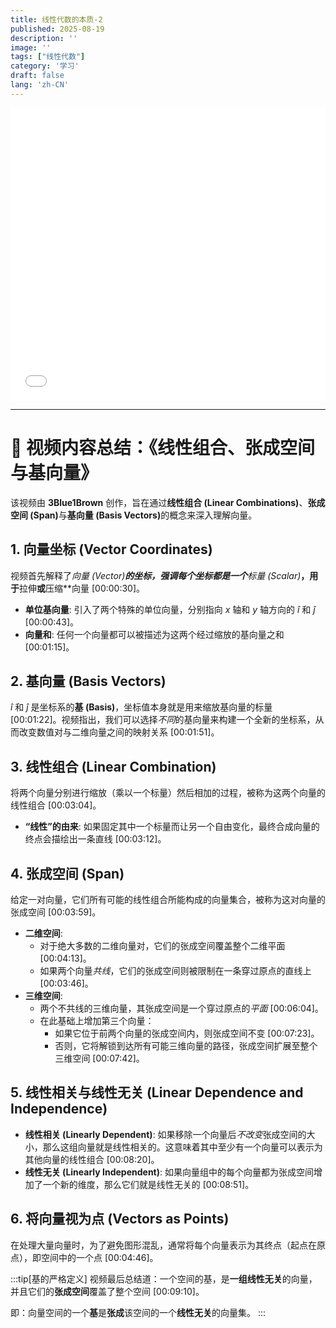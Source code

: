 ```yaml
---
title: 线性代数的本质-2
published: 2025-08-19
description: ''
image: ''
tags: ["线性代数"]
category: '学习'
draft: false 
lang: 'zh-CN'
---
```


<iframe width="100%" height="468" src="//player.bilibili.com/player.html?isOutside=true&aid=6025713&bvid=BV12s411k7S5&cid=9781049&p=1" scrolling="no" border="0" frameborder="no" framespacing="0" allowfullscreen="true"></iframe>

---

# 🎥 视频内容总结：《线性组合、张成空间与基向量》

该视频由 **3Blue1Brown** 创作，旨在通过<b>**线性组合 (Linear Combinations)**</b>、<b>**张成空间 (Span)**</b>与<b>**基向量 (Basis Vectors)**</b>的概念来深入理解向量。

## 1. 向量坐标 (Vector Coordinates)
视频首先解释了**向量 (Vector)**的坐标，强调每个坐标都是一个***标量 (Scalar)***，用于**拉伸**或**压缩**向量 [00:00:30]。

- **单位基向量**: 引入了两个特殊的单位向量，分别指向 $x$ 轴和 $y$ 轴方向的 $\hat{i}$ 和 $\hat{j}$ [00:00:43]。
- **向量和**: 任何一个向量都可以被描述为这两个经过缩放的基向量之和 [00:01:15]。

## 2. 基向量 (Basis Vectors)
$\hat{i}$ 和 $\hat{j}$ 是坐标系的**基 (Basis)**，坐标值本身就是用来缩放基向量的标量 [00:01:22]。视频指出，我们可以选择*不同*的基向量来构建一个全新的坐标系，从而改变数值对与二维向量之间的映射关系 [00:01:51]。

## 3. 线性组合 (Linear Combination)
将两个向量分别进行缩放（乘以一个标量）然后相加的过程，被称为这两个向量的线性组合 [00:03:04]。
- **“线性”的由来**: 如果固定其中一个标量而让另一个自由变化，最终合成向量的终点会描绘出一条直线 [00:03:12]。

## 4. 张成空间 (Span)
给定一对向量，它们所有可能的线性组合所能构成的向量集合，被称为这对向量的张成空间 [00:03:59]。

- **二维空间**:
    - 对于绝大多数的二维向量对，它们的张成空间覆盖整个二维平面 [00:04:13]。
    - 如果两个向量*共线*，它们的张成空间则被限制在一条穿过原点的直线上 [00:03:46]。
- **三维空间**:
    - 两个不共线的三维向量，其张成空间是一个穿过原点的*平面* [00:06:04]。
    - 在此基础上增加第三个向量：
        - 如果它位于前两个向量的张成空间内，则张成空间不变 [00:07:23]。
        - 否则，它将解锁到达所有可能三维向量的路径，张成空间扩展至整个三维空间 [00:07:42]。

## 5. 线性相关与线性无关 (Linear Dependence and Independence)
- **线性相关 (Linearly Dependent)**: 如果移除一个向量后*不改变*张成空间的大小，那么这组向量就是线性相关的。这意味着其中至少有一个向量可以表示为其他向量的线性组合 [00:08:20]。
- **线性无关 (Linearly Independent)**: 如果向量组中的每个向量都为张成空间增加了一个新的维度，那么它们就是线性无关的 [00:08:51]。

## 6. 将向量视为点 (Vectors as Points)
在处理大量向量时，为了避免图形混乱，通常将每个向量表示为其终点（起点在原点），即空间中的一个点 [00:04:46]。

:::tip[基的严格定义]
视频最后总结道：一个空间的基，是**一组线性无关**的向量，并且它们的**张成空间**覆盖了整个空间 [00:09:10]。

即：向量空间的一个**基**是**张成**该空间的一个**线性无关**的向量集。
:::